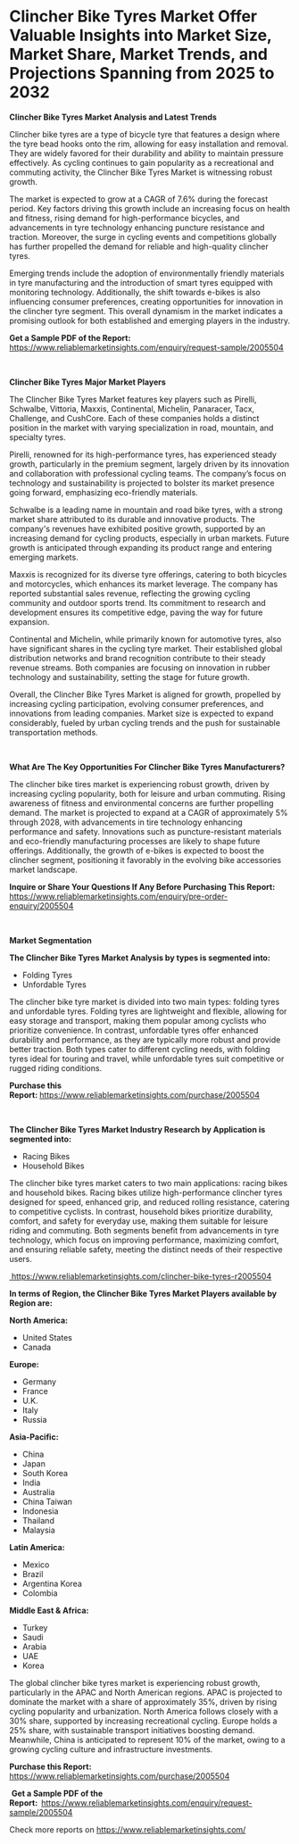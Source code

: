 <p><h1>Clincher Bike Tyres Market Offer Valuable Insights into Market Size, Market Share, Market Trends, and Projections Spanning from 2025 to 2032</h1></p><p><strong>Clincher Bike Tyres Market Analysis and Latest Trends</strong></p>
<p><p>Clincher bike tyres are a type of bicycle tyre that features a design where the tyre bead hooks onto the rim, allowing for easy installation and removal. They are widely favored for their durability and ability to maintain pressure effectively. As cycling continues to gain popularity as a recreational and commuting activity, the Clincher Bike Tyres Market is witnessing robust growth.</p><p>The market is expected to grow at a CAGR of 7.6% during the forecast period. Key factors driving this growth include an increasing focus on health and fitness, rising demand for high-performance bicycles, and advancements in tyre technology enhancing puncture resistance and traction. Moreover, the surge in cycling events and competitions globally has further propelled the demand for reliable and high-quality clincher tyres.</p><p>Emerging trends include the adoption of environmentally friendly materials in tyre manufacturing and the introduction of smart tyres equipped with monitoring technology. Additionally, the shift towards e-bikes is also influencing consumer preferences, creating opportunities for innovation in the clincher tyre segment. This overall dynamism in the market indicates a promising outlook for both established and emerging players in the industry.</p></p>
<p><strong>Get a Sample PDF of the Report:&nbsp;</strong> <a href="https://www.reliablemarketinsights.com/enquiry/request-sample/2005504?utm_campaign=1894&utm_medium=2&utm_source=Github&utm_content=ia&utm_term=09022025&utm_id=clincher-bike-tyres">https://www.reliablemarketinsights.com/enquiry/request-sample/2005504</a></p>
<p>&nbsp;</p>
<p><strong>Clincher Bike Tyres Major Market Players</strong></p>
<p><p>The Clincher Bike Tyres Market features key players such as Pirelli, Schwalbe, Vittoria, Maxxis, Continental, Michelin, Panaracer, Tacx, Challenge, and CushCore. Each of these companies holds a distinct position in the market with varying specialization in road, mountain, and specialty tyres.</p><p>Pirelli, renowned for its high-performance tyres, has experienced steady growth, particularly in the premium segment, largely driven by its innovation and collaboration with professional cycling teams. The company’s focus on technology and sustainability is projected to bolster its market presence going forward, emphasizing eco-friendly materials.</p><p>Schwalbe is a leading name in mountain and road bike tyres, with a strong market share attributed to its durable and innovative products. The company's revenues have exhibited positive growth, supported by an increasing demand for cycling products, especially in urban markets. Future growth is anticipated through expanding its product range and entering emerging markets.</p><p>Maxxis is recognized for its diverse tyre offerings, catering to both bicycles and motorcycles, which enhances its market leverage. The company has reported substantial sales revenue, reflecting the growing cycling community and outdoor sports trend. Its commitment to research and development ensures its competitive edge, paving the way for future expansion.</p><p>Continental and Michelin, while primarily known for automotive tyres, also have significant shares in the cycling tyre market. Their established global distribution networks and brand recognition contribute to their steady revenue streams. Both companies are focusing on innovation in rubber technology and sustainability, setting the stage for future growth.</p><p>Overall, the Clincher Bike Tyres Market is aligned for growth, propelled by increasing cycling participation, evolving consumer preferences, and innovations from leading companies. Market size is expected to expand considerably, fueled by urban cycling trends and the push for sustainable transportation methods.</p></p>
<p>&nbsp;</p>
<p><strong>What Are The Key Opportunities For Clincher Bike Tyres Manufacturers?</strong></p>
<p><p>The clincher bike tires market is experiencing robust growth, driven by increasing cycling popularity, both for leisure and urban commuting. Rising awareness of fitness and environmental concerns are further propelling demand. The market is projected to expand at a CAGR of approximately 5% through 2028, with advancements in tire technology enhancing performance and safety. Innovations such as puncture-resistant materials and eco-friendly manufacturing processes are likely to shape future offerings. Additionally, the growth of e-bikes is expected to boost the clincher segment, positioning it favorably in the evolving bike accessories market landscape.</p></p>
<p><strong>Inquire or Share Your Questions If Any Before Purchasing This Report:</strong> <a href="https://www.reliablemarketinsights.com/enquiry/pre-order-enquiry/2005504?utm_campaign=1894&utm_medium=2&utm_source=Github&utm_content=ia&utm_term=09022025&utm_id=clincher-bike-tyres">https://www.reliablemarketinsights.com/enquiry/pre-order-enquiry/2005504</a></p>
<p>&nbsp;</p>
<p><strong>Market Segmentation</strong></p>
<p><strong>The Clincher Bike Tyres Market Analysis by types is segmented into:</strong></p>
<p><ul><li>Folding Tyres</li><li>Unfordable Tyres</li></ul></p>
<p><p>The clincher bike tyre market is divided into two main types: folding tyres and unfordable tyres. Folding tyres are lightweight and flexible, allowing for easy storage and transport, making them popular among cyclists who prioritize convenience. In contrast, unfordable tyres offer enhanced durability and performance, as they are typically more robust and provide better traction. Both types cater to different cycling needs, with folding tyres ideal for touring and travel, while unfordable tyres suit competitive or rugged riding conditions.</p></p>
<p><strong>Purchase this Report:&nbsp;</strong><a href="https://www.reliablemarketinsights.com/purchase/2005504?utm_campaign=1894&utm_medium=2&utm_source=Github&utm_content=ia&utm_term=09022025&utm_id=clincher-bike-tyres">https://www.reliablemarketinsights.com/purchase/2005504</a></p>
<p>&nbsp;</p>
<p><strong>The Clincher Bike Tyres Market Industry Research by Application is segmented into:</strong></p>
<p><ul><li>Racing Bikes</li><li>Household Bikes</li></ul></p>
<p><p>The clincher bike tyres market caters to two main applications: racing bikes and household bikes. Racing bikes utilize high-performance clincher tyres designed for speed, enhanced grip, and reduced rolling resistance, catering to competitive cyclists. In contrast, household bikes prioritize durability, comfort, and safety for everyday use, making them suitable for leisure riding and commuting. Both segments benefit from advancements in tyre technology, which focus on improving performance, maximizing comfort, and ensuring reliable safety, meeting the distinct needs of their respective users.</p></p>
<p><a href="https://www.reliablemarketinsights.com/clincher-bike-tyres-r2005504?utm_campaign=1894&utm_medium=2&utm_source=Github&utm_content=ia&utm_term=09022025&utm_id=clincher-bike-tyres">&nbsp;https://www.reliablemarketinsights.com/clincher-bike-tyres-r2005504</a></p>
<p><strong>In terms of Region, the Clincher Bike Tyres Market Players available by Region are:</strong></p>
<p>
    <p> <strong> North America: </strong>
        <ul>
            <li>United States</li>
            <li>Canada</li>
        </ul>
        </p> 
    <p> <strong> Europe: </strong>
        <ul>
            <li>Germany</li>
            <li>France</li>
            <li>U.K.</li>
            <li>Italy</li>
            <li>Russia</li>
        </ul>
        </p> 
    <p> <strong> Asia-Pacific: </strong>
        <ul>
            <li>China</li>
            <li>Japan</li>
            <li>South Korea</li>
            <li>India</li>
            <li>Australia</li>
            <li>China Taiwan</li>
            <li>Indonesia</li>
            <li>Thailand</li>
            <li>Malaysia</li>
        </ul>
        </p> 
    <p> <strong> Latin America: </strong>
        <ul>
            <li>Mexico</li>
            <li>Brazil</li>
            <li>Argentina Korea</li>
            <li>Colombia</li>
        </ul>
        </p> 
    <p> <strong> Middle East & Africa: </strong>
        <ul>
            <li>Turkey</li>
            <li>Saudi</li>
            <li>Arabia</li>
            <li>UAE</li>
            <li>Korea</li>
        </ul>
    </p>
    </p>
<p><p>The global clincher bike tyres market is experiencing robust growth, particularly in the APAC and North American regions. APAC is projected to dominate the market with a share of approximately 35%, driven by rising cycling popularity and urbanization. North America follows closely with a 30% share, supported by increasing recreational cycling. Europe holds a 25% share, with sustainable transport initiatives boosting demand. Meanwhile, China is anticipated to represent 10% of the market, owing to a growing cycling culture and infrastructure investments.</p></p>
<p><strong>Purchase this Report: </strong><a href="https://www.reliablemarketinsights.com/purchase/2005504?utm_campaign=1894&utm_medium=2&utm_source=Github&utm_content=ia&utm_term=09022025&utm_id=clincher-bike-tyres">https://www.reliablemarketinsights.com/purchase/2005504</a></p>
<p>&nbsp;<strong>Get a Sample PDF of the Report:&nbsp;&nbsp;</strong><a href="https://www.reliablemarketinsights.com/enquiry/request-sample/2005504?utm_campaign=1894&utm_medium=2&utm_source=Github&utm_content=ia&utm_term=09022025&utm_id=clincher-bike-tyres">https://www.reliablemarketinsights.com/enquiry/request-sample/2005504</a></p>
<p><strong></strong></p>
<p>Check more reports on <a href="https://www.reliablemarketinsights.com/?utm_campaign=1894&utm_medium=2&utm_source=Github&utm_content=ia&utm_term=09022025&utm_id=clincher-bike-tyres">https://www.reliablemarketinsights.com/</a></p>